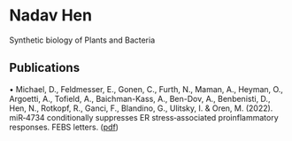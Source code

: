 # Nadav Hen


Synthetic biology of Plants and Bacteria

## Publications

• Michael, D., Feldmesser, E., Gonen, C., Furth, N., Maman, A., Heyman, O., Argoetti, A., Tofield, A., Baichman-Kass, A., Ben-Dov, A., Benbenisti, D., Hen, N., Rotkopf, R., Ganci, F., Blandino, G., Ulitsky, I. & Oren, M. (2022). miR‐4734 conditionally suppresses ER stress‐associated proinflammatory responses. FEBS letters. ([pdf](FEBS.pdf))

